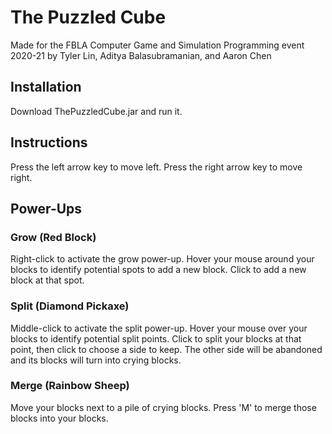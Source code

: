 # The Puzzled Cube
Made for the FBLA Computer Game and Simulation Programming event 2020-21 by Tyler Lin, Aditya Balasubramanian, and Aaron Chen
## Installation
Download ThePuzzledCube.jar and run it.
## Instructions
Press the left arrow key to move left.
Press the right arrow key to move right.
## Power-Ups
### Grow (Red Block)
Right-click to activate the grow power-up. Hover your mouse around your blocks to identify potential spots to add a new block. Click to add a new block at that spot.
### Split (Diamond Pickaxe)
Middle-click to activate the split power-up. Hover your mouse over your blocks to identify potential split points. Click to split your blocks at that point, then click to choose a side to keep. The other side will be abandoned and its blocks will turn into crying blocks.
### Merge (Rainbow Sheep)
Move your blocks next to a pile of crying blocks. Press 'M' to merge those blocks into your blocks.
